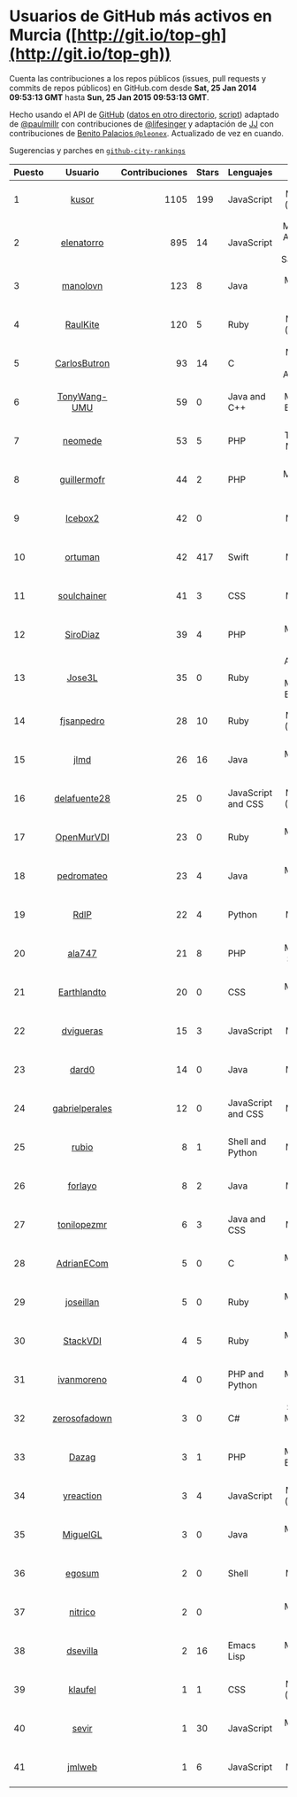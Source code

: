 # Usuarios de GitHub más activos en Murcia ([http://git.io/top-gh](http://git.io/top-gh))



  Cuenta las contribuciones a los repos públicos (issues, pull requests y commits de repos públicos) en GitHub.com desde  **Sat, 25 Jan 2014 09:53:13 GMT** hasta **Sun, 25 Jan 2015 09:53:13 GMT**.

  Hecho usando el API de [GitHub](http://github.com) ([datos en otro directorio](https://github.com/JJ/top-github-users-data/tree/master/data), [script](https://github.com/JJ/top-github-users)) adaptado de [@paulmillr](https://github.com/paulmillr) con contribuciones de [@lifesinger](https://github.com/lifesinger) y adaptación de [JJ](http://jj.github.io) con contribuciones de [Benito Palacios `@pleonex`](http://github.com/pleonex). Actualizado de vez en cuando. 

  Sugerencias y parches en [`github-city-rankings`](http://github.com/JJ/github-city-rankings)


| Puesto   |      Usuario      |  Contribuciones | Stars | Lenguajes   |      Lugar      |  Avatar |
|----------|:-----------------:|----------------:|-------|-------------|:---------------:|---------|
| 1 | [kusor](https://github.com/kusor) | 1105 | 199 | JavaScript | Murcia (Spain) | <img src='https://avatars1.githubusercontent.com/u/13474?v=3&s=64' width='64' height='64' title='Pedro Palazón Candel'> |
| 2 | [elenatorro](https://github.com/elenatorro) | 895 | 14 | JavaScript | Murcia / Alicante / Salzburg | <img src='https://avatars3.githubusercontent.com/u/3824953?v=3&s=64' width='64' height='64' title='Elena Torró'> |
| 3 | [manolovn](https://github.com/manolovn) | 123 | 8 | Java | Murcia, Spain | <img src='https://avatars0.githubusercontent.com/u/944814?v=3&s=64' width='64' height='64' title='Manuel Vera'> |
| 4 | [RaulKite](https://github.com/RaulKite) | 120 | 5 | Ruby | Murcia (Spain) | <img src='https://avatars1.githubusercontent.com/u/1314992?v=3&s=64' width='64' height='64' title='Raul Sanchez'> |
| 5 | [CarlosButron](https://github.com/CarlosButron) | 93 | 14 | C | Murcia ⇌ Alicante | <img src='https://avatars2.githubusercontent.com/u/8502419?v=3&s=64' width='64' height='64' title='Carlos Butron'> |
| 6 | [TonyWang-UMU](https://github.com/TonyWang-UMU) | 59 | 0 | Java and C++ | Murcia, España | <img src='https://avatars3.githubusercontent.com/u/7012694?v=3&s=64' width='64' height='64' title='Toni Wang'> |
| 7 | [neomede](https://github.com/neomede) | 53 | 5 | PHP | Totana, Murcia | <img src='https://avatars1.githubusercontent.com/u/4903669?v=3&s=64' width='64' height='64' title='Rubén Simón Andreo'> |
| 8 | [guillermofr](https://github.com/guillermofr) | 44 | 2 | PHP | Murcia , Spain | <img src='https://avatars2.githubusercontent.com/u/1298429?v=3&s=64' width='64' height='64' title='Guillermo Fernández'> |
| 9 | [Icebox2](https://github.com/Icebox2) | 42 | 0 |  | Murcia | <img src='https://avatars2.githubusercontent.com/u/8926430?v=3&s=64' width='64' height='64' title='Miguel Angel Martinez Cifuentes'> |
| 10 | [ortuman](https://github.com/ortuman) | 42 | 417 | Swift | Murcia | <img src='https://avatars1.githubusercontent.com/u/888899?v=3&s=64' width='64' height='64' title='Miguel Ángel Ortuño'> |
| 11 | [soulchainer](https://github.com/soulchainer) | 41 | 3 | CSS | Murcia | <img src='https://avatars3.githubusercontent.com/u/169524?v=3&s=64' width='64' height='64' title='Juan Riquelme'> |
| 12 | [SiroDiaz](https://github.com/SiroDiaz) | 39 | 4 | PHP | Murcia, Spain | <img src='https://avatars3.githubusercontent.com/u/7469286?v=3&s=64' width='64' height='64' title='Siro Díaz Palazón'> |
| 13 | [Jose3L](https://github.com/Jose3L) | 35 | 0 | Ruby | Alhama de Murcia, España | <img src='https://avatars1.githubusercontent.com/u/8429018?v=3&s=64' width='64' height='64' title='Jose Luis López López'> |
| 14 | [fjsanpedro](https://github.com/fjsanpedro) | 28 | 10 | Ruby | Murcia (Spain) | <img src='https://avatars3.githubusercontent.com/u/4815974?v=3&s=64' width='64' height='64' title='Francisco Javier López'> |
| 15 | [jlmd](https://github.com/jlmd) | 26 | 16 | Java | Murcia, Spain | <img src='https://avatars1.githubusercontent.com/u/6186326?v=3&s=64' width='64' height='64' title='José Luis Martín'> |
| 16 | [delafuente28](https://github.com/delafuente28) | 25 | 0 | JavaScript and CSS | Murcia (Spain) | <img src='https://avatars2.githubusercontent.com/u/10086748?v=3&s=64' width='64' height='64' title='José Antonio De La Fuente Brando'> |
| 17 | [OpenMurVDI](https://github.com/OpenMurVDI) | 23 | 0 | Ruby | Murcia, Spain | <img src='https://avatars3.githubusercontent.com/u/7744656?v=3&s=64' width='64' height='64' title='OpenStack + Broker Project'> |
| 18 | [pedromateo](https://github.com/pedromateo) | 23 | 4 | Java | Murcia, Spain | <img src='https://avatars1.githubusercontent.com/u/3541523?v=3&s=64' width='64' height='64' title='Pedro Mateo'> |
| 19 | [RdlP](https://github.com/RdlP) | 22 | 4 | Python | Murcia | <img src='https://avatars3.githubusercontent.com/u/1231721?v=3&s=64' width='64' height='64' title='Ángel Luis'> |
| 20 | [ala747](https://github.com/ala747) | 21 | 8 | PHP | Murcia, SPAIN | <img src='https://avatars2.githubusercontent.com/u/162955?v=3&s=64' width='64' height='64' title='Nico Fantino'> |
| 21 | [Earthlandto](https://github.com/Earthlandto) | 20 | 0 | CSS | Murcia, ES | <img src='https://avatars0.githubusercontent.com/u/9001691?v=3&s=64' width='64' height='64' title='Alberto López Sánchez'> |
| 22 | [dvigueras](https://github.com/dvigueras) | 15 | 3 | JavaScript | Murcia | <img src='https://avatars0.githubusercontent.com/u/352689?v=3&s=64' width='64' height='64' title='Daniel Vigueras'> |
| 23 | [dard0](https://github.com/dard0) | 14 | 0 | Java | Murcia | <img src='https://avatars3.githubusercontent.com/u/2410625?v=3&s=64' width='64' height='64' title='Juan Eduardo'> |
| 24 | [gabrielperales](https://github.com/gabrielperales) | 12 | 0 | JavaScript and CSS | Murcia | <img src='https://avatars3.githubusercontent.com/u/1859128?v=3&s=64' width='64' height='64' title='Gabriel'> |
| 25 | [rubio](https://github.com/rubio) | 8 | 1 | Shell and Python | Murcia | <img src='https://avatars0.githubusercontent.com/u/1300882?v=3&s=64' width='64' height='64' title='Francisco Jesús Rubio Reales'> |
| 26 | [forlayo](https://github.com/forlayo) | 8 | 2 | Java | Murcia | <img src='https://avatars0.githubusercontent.com/u/1199238?v=3&s=64' width='64' height='64' title='Miguel del Amor Herrera'> |
| 27 | [tonilopezmr](https://github.com/tonilopezmr) | 6 | 3 | Java and CSS | Murcia | <img src='https://avatars1.githubusercontent.com/u/5845622?v=3&s=64' width='64' height='64' title='Antonio López Marín'> |
| 28 | [AdrianECom](https://github.com/AdrianECom) | 5 | 0 | C | Murcia, Spain | <img src='https://avatars1.githubusercontent.com/u/8566870?v=3&s=64' width='64' height='64' title='Adrián Egea Comenge'> |
| 29 | [joseillan](https://github.com/joseillan) | 5 | 0 | Ruby | Murcia, Spain | <img src='https://avatars0.githubusercontent.com/u/8101780?v=3&s=64' width='64' height='64' title='José Illán'> |
| 30 | [StackVDI](https://github.com/StackVDI) | 4 | 5 | Ruby | Murcia, Spain | <img src='https://avatars1.githubusercontent.com/u/7987541?v=3&s=64' width='64' height='64' title='Open Source Virtual Desktop Infrastructure made Easy'> |
| 31 | [ivanmoreno](https://github.com/ivanmoreno) | 4 | 0 | PHP and Python | Murcia, Spain | <img src='https://avatars2.githubusercontent.com/u/5198677?v=3&s=64' width='64' height='64' title='Iván'> |
| 32 | [zerosofadown](https://github.com/zerosofadown) | 3 | 0 | C# | Spain, Murcia, Lorca | <img src='https://avatars0.githubusercontent.com/u/659647?v=3&s=64' width='64' height='64' title='Antonio Gil Espinosa'> |
| 33 | [Dazag](https://github.com/Dazag) | 3 | 1 | PHP | Murcia, España | <img src='https://avatars1.githubusercontent.com/u/1424832?v=3&s=64' width='64' height='64' title='David Zamora'> |
| 34 | [yreaction](https://github.com/yreaction) | 3 | 4 | JavaScript | Murcia (Spain) | <img src='https://avatars1.githubusercontent.com/u/518910?v=3&s=64' width='64' height='64' title='Juan Pedro Lozano'> |
| 35 | [MiguelGL](https://github.com/MiguelGL) | 3 | 0 | Java | Murcia, Spain | <img src='https://avatars3.githubusercontent.com/u/642181?v=3&s=64' width='64' height='64' title='Miguel García'> |
| 36 | [egosum](https://github.com/egosum) | 2 | 0 | Shell | Murcia | <img src='https://avatars2.githubusercontent.com/u/1222280?v=3&s=64' width='64' height='64' title='Jesús Perera Aracil'> |
| 37 | [nitrico](https://github.com/nitrico) | 2 | 0 |  | Murcia, Spain | <img src='https://avatars3.githubusercontent.com/u/340257?v=3&s=64' width='64' height='64' title='Miguel Ángel Moreno'> |
| 38 | [dsevilla](https://github.com/dsevilla) | 2 | 16 | Emacs Lisp | Murcia, Spain | <img src='https://avatars1.githubusercontent.com/u/154110?v=3&s=64' width='64' height='64' title='Diego Sevilla Ruiz'> |
| 39 | [klaufel](https://github.com/klaufel) | 1 | 1 | CSS | Murcia (Spain) | <img src='https://avatars1.githubusercontent.com/u/1427623?v=3&s=64' width='64' height='64' title='Juan Carlos Ruiz'> |
| 40 | [sevir](https://github.com/sevir) | 1 | 30 | JavaScript | Murcia, Spain | <img src='https://avatars1.githubusercontent.com/u/551046?v=3&s=64' width='64' height='64' title='Jose Francisco Rives'> |
| 41 | [jmlweb](https://github.com/jmlweb) | 1 | 6 | JavaScript | Murcia | <img src='https://avatars3.githubusercontent.com/u/66399?v=3&s=64' width='64' height='64' title='José Manuel Lucas'> |
